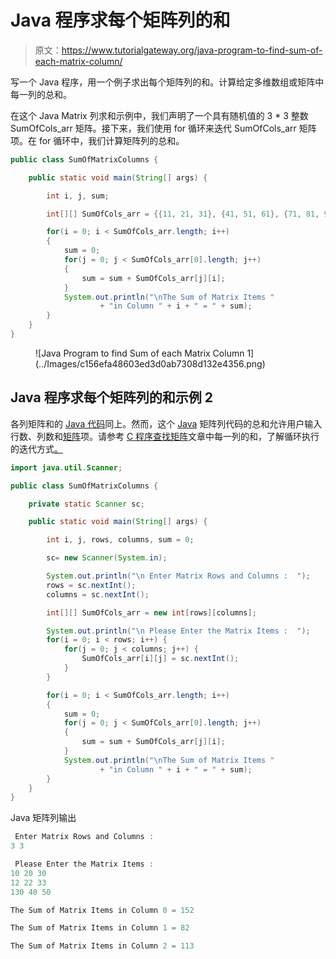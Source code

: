 # Java 程序求每个矩阵列的和

> 原文：<https://www.tutorialgateway.org/java-program-to-find-sum-of-each-matrix-column/>

写一个 Java 程序，用一个例子求出每个矩阵列的和。计算给定多维数组或矩阵中每一列的总和。

在这个 Java Matrix 列求和示例中，我们声明了一个具有随机值的 3 * 3 整数 SumOfCols_arr 矩阵。接下来，我们使用 for 循环来迭代 SumOfCols_arr 矩阵项。在 for 循环中，我们计算矩阵列的总和。

```java
public class SumOfMatrixColumns {

	public static void main(String[] args) {

		int i, j, sum;	

		int[][] SumOfCols_arr = {{11, 21, 31}, {41, 51, 61}, {71, 81, 91}};

		for(i = 0; i < SumOfCols_arr.length; i++)
		{
			sum = 0;
			for(j = 0; j < SumOfCols_arr[0].length; j++)
			{
				sum = sum + SumOfCols_arr[j][i];
			}
			System.out.println("\nThe Sum of Matrix Items "
					+ "in Column " + i + " = " + sum);
		}
	}
}
```

<figure class="wp-block-image size-large">![Java Program to find Sum of each Matrix Column 1](../Images/c156efa48603ed3d0ab7308d132e4356.png)</figure>

## Java 程序求每个矩阵列的和示例 2

各列矩阵和的 [Java 代码](https://www.tutorialgateway.org/learn-java-programs/)同上。然而，这个 [Java](https://www.tutorialgateway.org/java-tutorial/) 矩阵列代码的总和允许用户输入行数、列数和[矩阵](https://www.tutorialgateway.org/two-dimensional-array-in-java/)项。请参考 [C 程序查找矩阵](https://www.tutorialgateway.org/c-program-to-find-sum-of-each-column-in-a-matrix/)文章中每一列的和，了解循环执行的迭代方式[。](https://www.tutorialgateway.org/java-for-loop/)

```java
import java.util.Scanner;

public class SumOfMatrixColumns {

	private static Scanner sc;

	public static void main(String[] args) {

		int i, j, rows, columns, sum = 0;

		sc= new Scanner(System.in);

		System.out.println("\n Enter Matrix Rows and Columns :  ");
		rows = sc.nextInt();
		columns = sc.nextInt();

		int[][] SumOfCols_arr = new int[rows][columns];

		System.out.println("\n Please Enter the Matrix Items :  ");
		for(i = 0; i < rows; i++) {
			for(j = 0; j < columns; j++) {
				SumOfCols_arr[i][j] = sc.nextInt();
			}		
		}	

		for(i = 0; i < SumOfCols_arr.length; i++)
		{
			sum = 0;
			for(j = 0; j < SumOfCols_arr[0].length; j++)
			{
				sum = sum + SumOfCols_arr[j][i];
			}
			System.out.println("\nThe Sum of Matrix Items "
					+ "in Column " + i + " = " + sum);
		}
	}
}
```

Java 矩阵列输出

```java
 Enter Matrix Rows and Columns :  
3 3

 Please Enter the Matrix Items :  
10 20 30
12 22 33
130 40 50

The Sum of Matrix Items in Column 0 = 152

The Sum of Matrix Items in Column 1 = 82

The Sum of Matrix Items in Column 2 = 113
```